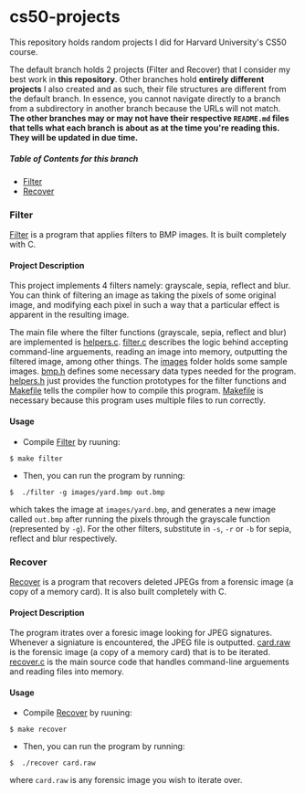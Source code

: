 # cs50-projects
This repository holds random projects I did for Harvard University's CS50 course.

The default branch holds 2 projects (Filter and Recover) that I consider my best work in **this repository**. Other branches hold **entirely different projects** I also created and as such,
their file structures are different from the default branch. In essence, you cannot navigate directly to a branch from a subdirectory in another branch because the URLs will not match. **The other branches may or may not have their respective `README.md` files that tells what each branch is about as at the time you're reading this. They will be updated
in due time.**

##### Table of Contents for this branch

- [Filter](#filter)
- [Recover](#recover)

### Filter
[Filter](/Filter) is a program that applies filters to BMP images. It is built completely with C.

#### Project Description

This project implements 4 filters namely: grayscale, sepia, reflect and blur. You can think of filtering an image as taking the pixels of some original image, and modifying each pixel in such a way that a particular effect is apparent in the resulting image.

The main file where the filter functions (grayscale, sepia, reflect and blur) are implemented is [helpers.c](/Filter/helpers.c). [filter.c](/Filter/filter.c) describes the logic behind accepting command-line arguements, reading an image into memory, outputting the filtered image, among other things. The [images](/Filter/images) folder holds some sample images. [bmp.h](/Filter/bmp.h) defines some necessary data types needed for the program. [helpers.h](/Filter/helpers.h) just provides the function prototypes for the filter functions and [Makefile](/Filter/Makefile) tells the compiler how to compile this program. [Makefile](/Filter/Makefile) is necessary because this program uses multiple files to run correctly.

#### Usage

- Compile [Filter](/Filter) by ruuning:
```
$ make filter
```

- Then, you can run the program by running:
```
$  ./filter -g images/yard.bmp out.bmp
```
which takes the image at `images/yard.bmp`, and generates a new image called `out.bmp` after running the pixels through the grayscale function (represented by `-g`).
For the other filters, substitute in `-s`, `-r` or `-b` for sepia, reflect and blur respectively.




### Recover
[Recover](/Recover) is a program that recovers deleted JPEGs from a forensic image (a copy of a memory card). It is also built completely with C.

#### Project Description

The program itrates over a foresic image looking for JPEG signatures. Whenever a signiature is encountered, the JPEG file is outputted. [card.raw](/Recover/card.raw) is the forensic image (a copy of a memory card) that is to be iterated. [recover.c](/Recover/recover.c) is the main source code that handles command-line arguements and reading files into memory.

#### Usage

- Compile [Recover](/Recover) by ruuning:
```
$ make recover
```

- Then, you can run the program by running:
```
$  ./recover card.raw
```
where `card.raw` is any forensic image you wish to iterate over.








